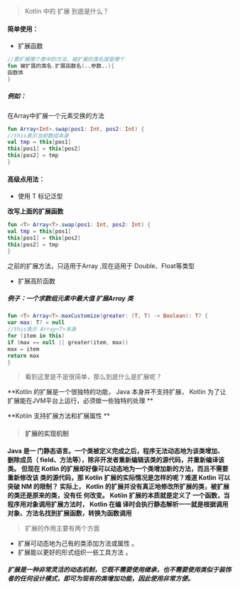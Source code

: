 > Kotlin 中的 扩展 到底是什么？

#### 简单使用：

- 扩展函数    

```kotlin
//要扩展哪个类中的方法，被扩展的类名就是哪个
fun 被扩展的类名.扩展函数名(..参数..){
函数体
}
```

##### 例如：

在Array中扩展一个元素交换的方法 

```kotlin
fun Array<Int>.swap(pos1: Int, pos2: Int) {
//this表示当前数组本身
val tmp = this[pos1]
this[pos1] = this[pos2]
this[pos2] = tmp
}
```

#### 高级点用法：

- 使用 T 标记泛型

**改写上面的扩展函数**

```kotlin
fun <T> Array<T>.swap(pos1: Int, pos2: Int) {
val tmp = this[pos1]
this[pos1] = this[pos2]
this[pos2] = tmp
}
```

之前的扩展方法，只适用于Array ,现在适用于 Double、Float等类型

- 扩展高阶函数    

##### 例子：一个求数组元素中最大值   扩展Array 类     

```kotlin
fun <T> Array<T>.maxCustomize(greater: (T, T) -> Boolean): T? {
var max: T? = null
//this表示 Array<T>本身
for (item in this)
if (max == null || greater(item, max))
max = item
return max
}
```

> 看到这里是不是很简单，那么到底什么是扩展呢？

**Kotlin 的扩展是一个很独特的功能， Java 本身并不支持扩展， Kotlin 为了让扩展能在JVM平台上运行，必须做一些独特的处理 **

**Kotiin 支持扩展方法和扩展属性 **

> #### 扩展的实现机制      

**Java 是一 门静态语言。一个类被定义完成之后，程序无法动态地为该类增加、 删除成员（ field、方法等），除非开发者重新编辑该类的源代码，并重新编译该类。 但现在 Kotlin 的扩展却好像可以动态地为一个类增加新的方法，而且不需要重新修改该 类的源代码，那 Kotlin 扩展的实际情况是怎样的呢？难道 Kotlin 可以突破 NM 的限制？ 实际上， Kotlin 的扩展并没有真正地修改所扩展的类，被扩展的类还是原来的类，没有任 何改变。 Kotiin 扩展的本质就是定义了 一个函数，当程序用对象调用扩展方法时， Kotlin 在编 译时会执行静态解析一一就是根据调用对象、方法名找到扩展函数，转换为函数调用**

> 扩展的作用主要有两个方面     

- 扩展可动态地为己有的类添加方法或属性 。    
- 扩展能以更好的形式组织一些工具方法 。   

##### 扩展是一种非常灵活的动态机制，它既不需要使用继承，也不需要使用类似于装饰者的任何设计模式，即可为现有的类增加功能，因此使用非常方便。    

